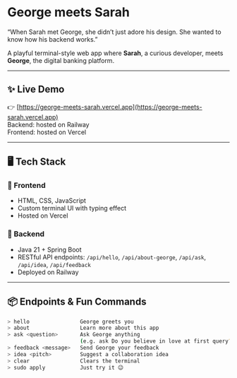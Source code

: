 # George meets Sarah

“When Sarah met George, she didn’t just adore his design. She wanted to know how his backend works.”

A playful terminal-style web app where **Sarah**, a curious developer, meets **George**, the digital banking platform.

---

## ✨ Live Demo  
👉 [https://george-meets-sarah.vercel.app](https://george-meets-sarah.vercel.app)  
Backend: hosted on Railway  
Frontend: hosted on Vercel  

---

## 🖥️ Tech Stack

### 💚 Frontend  
- HTML, CSS, JavaScript  
- Custom terminal UI with typing effect  
- Hosted on Vercel

### 💙 Backend  
- Java 21 + Spring Boot  
- RESTful API endpoints: `/api/hello`, `/api/about-george`, `/api/ask`, `/api/idea`, `/api/feedback`  
- Deployed on Railway

---

## 📦 Endpoints & Fun Commands

```bash
> hello                George greets you  
> about                Learn more about this app  
> ask <question>       Ask George anything  
                       (e.g. ask Do you believe in love at first query?)  
> feedback <message>   Send George your feedback  
> idea <pitch>         Suggest a collaboration idea  
> clear                Clears the terminal  
> sudo apply           Just try it 😉  
